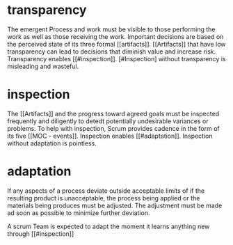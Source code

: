 # transparency
The emergent Process and work must be visible to those performing the work as well as those receiving the work. Important decisions are based on the perceived state of its three formal [[artifacts]]. [[Artifacts]] that have low transparency can lead to decisions that diminish value and increase risk.
Transparency enables [[#inspection]]. [#Inspection] without transparency is misleading and wasteful.

# inspection
The [[Artifacts]] and the progress toward agreed goals must be inspected frequently and diligently to detedt potentially undesirable variances or problems. To help with inspection, Scrum provides cadence in the form of its five [[MOC - events]].
Inspection enables [[#adaptation]]. Inspection without adaptation is pointless.

# adaptation
If any aspects of a process deviate outside acceptable limits of if the resulting product is unacceptable, the process being applied or the materials being produces must be adjusted. The adjustment must be made ad soon as possible to minimize further deviation.

A scrum Team is expected to adapt the moment it learns anything new through [[#inspection]]